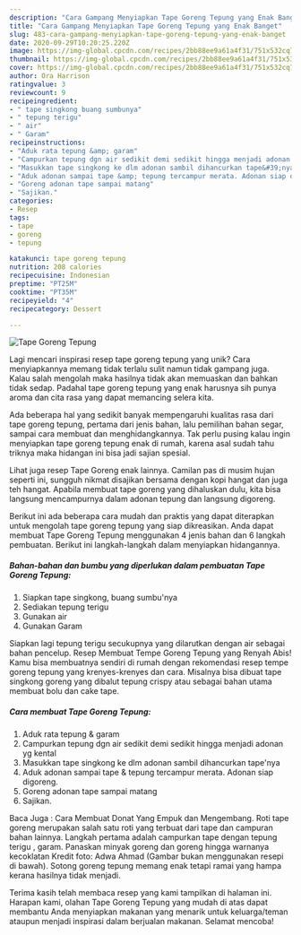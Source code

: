 ```yaml
---
description: "Cara Gampang Menyiapkan Tape Goreng Tepung yang Enak Banget"
title: "Cara Gampang Menyiapkan Tape Goreng Tepung yang Enak Banget"
slug: 483-cara-gampang-menyiapkan-tape-goreng-tepung-yang-enak-banget
date: 2020-09-29T10:20:25.220Z
image: https://img-global.cpcdn.com/recipes/2bb88ee9a61a4f31/751x532cq70/tape-goreng-tepung-foto-resep-utama.jpg
thumbnail: https://img-global.cpcdn.com/recipes/2bb88ee9a61a4f31/751x532cq70/tape-goreng-tepung-foto-resep-utama.jpg
cover: https://img-global.cpcdn.com/recipes/2bb88ee9a61a4f31/751x532cq70/tape-goreng-tepung-foto-resep-utama.jpg
author: Ora Harrison
ratingvalue: 3
reviewcount: 9
recipeingredient:
- " tape singkong buang sumbunya"
- " tepung terigu"
- " air"
- " Garam"
recipeinstructions:
- "Aduk rata tepung &amp; garam"
- "Campurkan tepung dgn air sedikit demi sedikit hingga menjadi adonan yg kental"
- "Masukkan tape singkong ke dlm adonan sambil dihancurkan tape&#39;nya"
- "Aduk adonan sampai tape &amp; tepung tercampur merata. Adonan siap digoreng."
- "Goreng adonan tape sampai matang"
- "Sajikan."
categories:
- Resep
tags:
- tape
- goreng
- tepung

katakunci: tape goreng tepung 
nutrition: 208 calories
recipecuisine: Indonesian
preptime: "PT25M"
cooktime: "PT35M"
recipeyield: "4"
recipecategory: Dessert

---
```



![Tape Goreng Tepung](https://img-global.cpcdn.com/recipes/2bb88ee9a61a4f31/751x532cq70/tape-goreng-tepung-foto-resep-utama.jpg)

Lagi mencari inspirasi resep tape goreng tepung yang unik? Cara menyiapkannya memang tidak terlalu sulit namun tidak gampang juga. Kalau salah mengolah maka hasilnya tidak akan memuaskan dan bahkan tidak sedap. Padahal tape goreng tepung yang enak harusnya sih punya aroma dan cita rasa yang dapat memancing selera kita.

Ada beberapa hal yang sedikit banyak mempengaruhi kualitas rasa dari tape goreng tepung, pertama dari jenis bahan, lalu pemilihan bahan segar, sampai cara membuat dan menghidangkannya. Tak perlu pusing kalau ingin menyiapkan tape goreng tepung enak di rumah, karena asal sudah tahu triknya maka hidangan ini bisa jadi sajian spesial.

Lihat juga resep Tape Goreng enak lainnya. Camilan pas di musim hujan seperti ini, sungguh nikmat disajikan bersama dengan kopi hangat dan juga teh hangat. Apabila membuat tape goreng yang dihaluskan dulu, kita bisa langsung mencampurnya dalam adonan tepung dan langsung digoreng.


Berikut ini ada beberapa cara mudah dan praktis yang dapat diterapkan untuk mengolah tape goreng tepung yang siap dikreasikan. Anda dapat membuat Tape Goreng Tepung menggunakan 4 jenis bahan dan 6 langkah pembuatan. Berikut ini langkah-langkah dalam menyiapkan hidangannya.

<!--inarticleads1-->

##### Bahan-bahan dan bumbu yang diperlukan dalam pembuatan Tape Goreng Tepung:

1. Siapkan  tape singkong, buang sumbu&#39;nya
1. Sediakan  tepung terigu
1. Gunakan  air
1. Gunakan  Garam


Siapkan lagi tepung terigu secukupnya yang dilarutkan dengan air sebagai bahan pencelup. Resep Membuat Tempe Goreng Tepung yang Renyah Abis! Kamu bisa membuatnya sendiri di rumah dengan rekomendasi resep tempe goreng tepung yang krenyes-krenyes dan cara. Misalnya bisa dibuat tape singkong goreng yang dibalut tepung crispy atau sebagai bahan utama membuat bolu dan cake tape. 

<!--inarticleads2-->

##### Cara membuat Tape Goreng Tepung:

1. Aduk rata tepung &amp; garam
1. Campurkan tepung dgn air sedikit demi sedikit hingga menjadi adonan yg kental
1. Masukkan tape singkong ke dlm adonan sambil dihancurkan tape&#39;nya
1. Aduk adonan sampai tape &amp; tepung tercampur merata. Adonan siap digoreng.
1. Goreng adonan tape sampai matang
1. Sajikan.


Baca Juga : Cara Membuat Donat Yang Empuk dan Mengembang. Roti tape goreng merupakan salah satu roti yang terbuat dari tape dan campuran bahan lainnya. Langkah pertama adalah campurkan tape dengan tepung terigu , garam. Panaskan minyak goreng dan goreng hingga warnanya kecoklatan Kredit foto: Adwa Ahmad (Gambar bukan menggunakan resepi di bawah). Sotong goreng tepung memang enak tetapi ramai yang hampa kerana hasilnya tidak menjadi. 

Terima kasih telah membaca resep yang kami tampilkan di halaman ini. Harapan kami, olahan Tape Goreng Tepung yang mudah di atas dapat membantu Anda menyiapkan makanan yang menarik untuk keluarga/teman ataupun menjadi inspirasi dalam berjualan makanan. Selamat mencoba!
